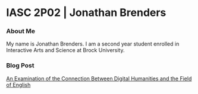 # IASC 2P02 | Jonathan Brenders

### About Me

My name is Jonathan Brenders. I am a second year student enrolled in Interactive Arts and Science at Brock University. 

[](images/File_000.jpeg)

### Blog Post

[An Examination of the Connection Between Digital Humanities and the Field of English](blog.md)
